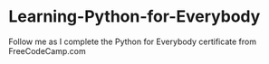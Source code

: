 # Learning-Python-for-Everybody
Follow me as I complete the Python for Everybody certificate from FreeCodeCamp.com
